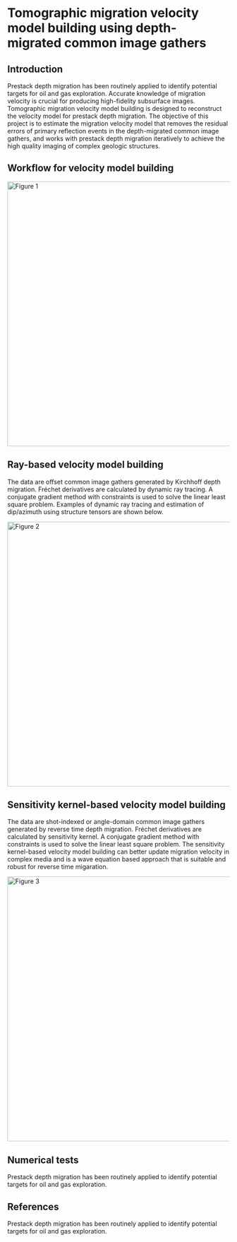 # Tomographic migration velocity model building using depth-migrated common image gathers

## Introduction

<p></p>
Prestack depth migration has been routinely applied to identify potential targets for oil and gas exploration. Accurate knowledge of migration velocity is crucial for producing high-fidelity subsurface images. Tomographic migration velocity model building is designed to reconstruct the velocity model for prestack depth migration. The objective of this project is to estimate the migration velocity model that removes the residual errors of primary reflection events in the depth-migrated common image gathers, and works with prestack depth migration iteratively to achieve the high quality imaging of complex geologic structures.

## Workflow for velocity model building
<img src="https://user-images.githubusercontent.com/110936252/186238079-a8b7ee63-bfb2-42ed-bba5-529197f72362.png" alt="Figure 1" width="600"/>

## Ray-based velocity model building
The data are offset common image gathers generated by Kirchhoff depth migration. Fréchet derivatives are calculated by dynamic ray tracing. A conjugate gradient method with constraints is used to solve the linear least square problem. Examples of dynamic ray tracing and estimation of dip/azimuth using structure tensors are shown below.

<img src="https://user-images.githubusercontent.com/110936252/186250741-275affdb-1041-45d4-9a1b-7ca7f86579c7.png" alt="Figure 2" width="600"/>

## Sensitivity kernel-based velocity model building
The data are shot-indexed or angle-domain common image gathers generated by reverse time depth migration. Fréchet derivatives are calculated by sensitivity kernel. A conjugate gradient method with constraints is used to solve the linear least square problem. The sensitivity kernel-based velocity model building can better update migration velocity in complex media and is a wave equation based approach that is suitable and robust for reverse time migaration.

<img src="https://user-images.githubusercontent.com/110936252/186254423-59684614-dc82-4bd3-91ae-50670178918b.png" alt="Figure 3" width="600"/>

## Numerical tests
Prestack depth migration has been routinely applied to identify potential targets for oil and gas exploration.

## References
Prestack depth migration has been routinely applied to identify potential targets for oil and gas exploration.
